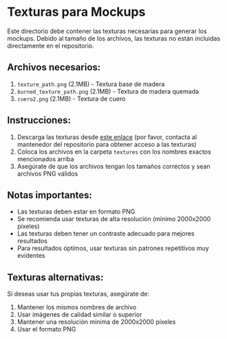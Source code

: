 # Texturas para Mockups

Este directorio debe contener las texturas necesarias para generar los mockups. Debido al tamaño de los archivos, las texturas no están incluidas directamente en el repositorio.

## Archivos necesarios:

1. `texture_path.png` (2.1MB) - Textura base de madera
2. `burned_texture_path.png` (2.1MB) - Textura de madera quemada
3. `cuero2.png` (2.1MB) - Textura de cuero

## Instrucciones:

1. Descarga las texturas desde [este enlace](#) (por favor, contacta al mantenedor del repositorio para obtener acceso a las texturas)
2. Coloca los archivos en la carpeta `textures` con los nombres exactos mencionados arriba
3. Asegúrate de que los archivos tengan los tamaños correctos y sean archivos PNG válidos

## Notas importantes:

- Las texturas deben estar en formato PNG
- Se recomienda usar texturas de alta resolución (mínimo 2000x2000 píxeles)
- Las texturas deben tener un contraste adecuado para mejores resultados
- Para resultados óptimos, usar texturas sin patrones repetitivos muy evidentes

## Texturas alternativas:

Si deseas usar tus propias texturas, asegúrate de:
1. Mantener los mismos nombres de archivo
2. Usar imágenes de calidad similar o superior
3. Mantener una resolución mínima de 2000x2000 píxeles
4. Usar el formato PNG